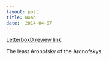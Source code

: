 ```yaml
---
layout: post
title: Noah 
date:  2014-04-07 
---
```

 
[LetterboxD review link](http://letterboxd.com/samarthbhaskar/film/noah/)

 The least Aronofsky of the Aronofskys.
